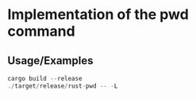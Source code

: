 # Implementation of the pwd command

## Usage/Examples

```rust
cargo build --release
./target/release/rust-pwd -- -L
```
